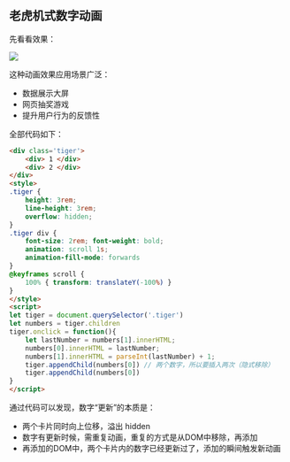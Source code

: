 ## 老虎机式数字动画

先看看效果：

![](http://www.imaoda.com/s/img/github/2.gif)

这种动画效果应用场景广泛：

- 数据展示大屏
- 网页抽奖游戏
- 提升用户行为的反馈性

全部代码如下：

```html
<div class='tiger'>
    <div> 1 </div>
    <div> 2 </div>
</div>
<style>
.tiger {
    height: 3rem;
    line-height: 3rem;
    overflow: hidden;
}
.tiger div {
    font-size: 2rem; font-weight: bold;
    animation: scroll 1s;
    animation-fill-mode: forwards
}
@keyframes scroll {
    100% { transform: translateY(-100%) }
}
</style>
<script>
let tiger = document.querySelector('.tiger')
let numbers = tiger.children
tiger.onclick = function(){
	let lastNumber = numbers[1].innerHTML;
	numbers[0].innerHTML = lastNumber;
	numbers[1].innerHTML = parseInt(lastNumber) + 1;
	tiger.appendChild(numbers[0]) // 两个数字，所以要插入两次（隐式移除）
	tiger.appendChild(numbers[0])
}
</script>
```

通过代码可以发现，数字“更新”的本质是：

- 两个卡片同时向上位移，溢出 hidden
- 数字有更新时候，需重复动画，重复的方式是从DOM中移除，再添加
- 再添加的DOM中，两个卡片内的数字已经更新过了，添加的瞬间触发新动画
